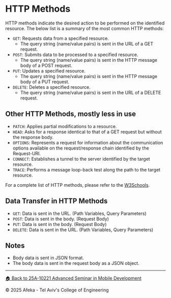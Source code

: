 # HTTP Methods

HTTP methods indicate the desired action to be performed on the identified resource. The below list is a summary of the most common HTTP methods:

- `GET`: Requests data from a specified resource.
  - The query string (name/value pairs) is sent in the URL of a GET request.
- `POST`: Submits data to be processed to a specified resource.
  - The query string (name/value pairs) is sent in the HTTP message body of a POST request.
- `PUT`: Updates a specified resource.
  - The query string (name/value pairs) is sent in the HTTP message body of a PUT request.
- `DELETE`: Deletes a specified resource.
  - The query string (name/value pairs) is sent in the URL of a DELETE request.

## Other HTTP Methods, mostly less in use

- `PATCH`: Applies partial modifications to a resource.
- `HEAD`: Asks for a response identical to that of a GET request but without the response body.
- `OPTIONS`: Represents a request for information about the communication options available on the request/response chain identified by the Request-URI.
- `CONNECT`: Establishes a tunnel to the server identified by the target resource.
- `TRACE`: Performs a message loop-back test along the path to the target resource.

For a complete list of HTTP methods, please refer to the [W3Schools](https://www.w3schools.com/tags/ref_httpmethods.asp).

## Data Transfer in HTTP Methods

- `GET`: Data is sent in the URL. (Path Variables, Query Parameters)
- `POST`: Data is sent in the body. (Request Body)
- `PUT`: Data is sent in the body. (Request Body)
- `DELETE`: Data is sent in the URL. (Path Variables, Query Parameters)

## Notes

- Body data is sent in JSON format.
- The body data is sent in the request body as a JSON object.

---

[🏠 Back to 25A-10221 Advanced Seminar in Mobile Development](../README.md)

© 2025 Afeka - Tel Aviv's College of Engineering